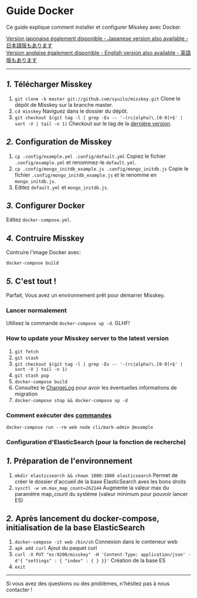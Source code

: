 Guide Docker
================================================================

Ce guide explique comment installer et configurer Misskey avec Docker.

[Version japonaise également disponible - Japanese version also available - 日本語版もあります](./docker.ja.md)  
[Version anglaise également disponible - English version also available - 英語版もあります](./docker.en.md)

----------------------------------------------------------------

*1.* Télécharger Misskey
----------------------------------------------------------------
1. `git clone -b master git://github.com/syuilo/misskey.git` Clone le dépôt de Misskey sur la branche master.
2. `cd misskey` Naviguez dans le dossier du dépôt.
3. `git checkout $(git tag -l | grep -Ev -- '-(rc|alpha)\.[0-9]+$' | sort -V | tail -n 1)` Checkout sur le tag de la [dernière version](https://github.com/syuilo/misskey/releases/latest).

*2.* Configuration de Misskey
----------------------------------------------------------------
1. `cp .config/example.yml .config/default.yml` Copiez le fichier `.config/example.yml` et renommez-le `default.yml`.
2. `cp .config/mongo_initdb_example.js .config/mongo_initdb.js` Copie le fichier `.config/mongo_initdb_example.js` et le renomme en `mongo_initdb.js`.
3. Editez `default.yml` et `mongo_initdb.js`.

*3.* Configurer Docker
----------------------------------------------------------------
Editez `docker-compose.yml`.

*4.* Contruire Misskey
----------------------------------------------------------------
Contruire l'image Docker avec:

`docker-compose build`

*5.* C'est tout !
----------------------------------------------------------------
Parfait, Vous avez un environnement prêt pour démarrer Misskey.

### Lancer normalement
Utilisez la commande `docker-compose up -d`. GLHF!

### How to update your Misskey server to the latest version
1. `git fetch`
2. `git stash`
3. `git checkout $(git tag -l | grep -Ev -- '-(rc|alpha)\.[0-9]+$' | sort -V | tail -n 1)`
4. `git stash pop`
5. `docker-compose build`
6. Consultez le [ChangeLog](../CHANGELOG.md) pour avoir les éventuelles informations de migration
7. `docker-compose stop && docker-compose up -d`

### Comment exécuter des [commandes](manage.fr.md)
`docker-compose run --rm web node cli/mark-admin @example`

### Configuration d'ElasticSearch (pour la fonction de recherche)
*1.* Préparation de l'environnement
----------------------------------------------------------------
1. `mkdir elasticsearch && chown 1000:1000 elasticsearch` Permet de créer le dossier d'accueil de la base ElasticSearch aves les bons droits
2. `sysctl -w vm.max_map_count=262144` Augmente la valeur max du paramètre map_count du système (valeur minimum pour pouvoir lancer ES)

*2.* Après lancement du docker-compose, initialisation de la base ElasticSearch
----------------------------------------------------------------
1. `docker-compose -it web /bin/sh` Connexion dans le conteneur web
2. `apk add curl` Ajout du paquet curl
3. `curl -X PUT "es:9200/misskey" -H 'Content-Type: application/json' -d'{ "settings" : { "index" : { } }}'` Création de la base ES
4. `exit`

----------------------------------------------------------------

Si vous avez des questions ou des problèmes, n'hésitez pas à nous contacter !
